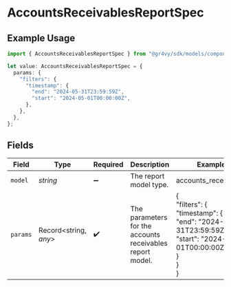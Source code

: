 # AccountsReceivablesReportSpec

## Example Usage

```typescript
import { AccountsReceivablesReportSpec } from "@gr4vy/sdk/models/components";

let value: AccountsReceivablesReportSpec = {
  params: {
    "filters": {
      "timestamp": {
        "end": "2024-05-31T23:59:59Z",
        "start": "2024-05-01T00:00:00Z",
      },
    },
  },
};
```

## Fields

| Field                                                                                              | Type                                                                                               | Required                                                                                           | Description                                                                                        | Example                                                                                            |
| -------------------------------------------------------------------------------------------------- | -------------------------------------------------------------------------------------------------- | -------------------------------------------------------------------------------------------------- | -------------------------------------------------------------------------------------------------- | -------------------------------------------------------------------------------------------------- |
| `model`                                                                                            | *string*                                                                                           | :heavy_minus_sign:                                                                                 | The report model type.                                                                             | accounts_receivables                                                                               |
| `params`                                                                                           | Record<string, *any*>                                                                              | :heavy_check_mark:                                                                                 | The parameters for the accounts receivables report model.                                          | {<br/>"filters": {<br/>"timestamp": {<br/>"end": "2024-05-31T23:59:59Z",<br/>"start": "2024-05-01T00:00:00Z"<br/>}<br/>}<br/>} |